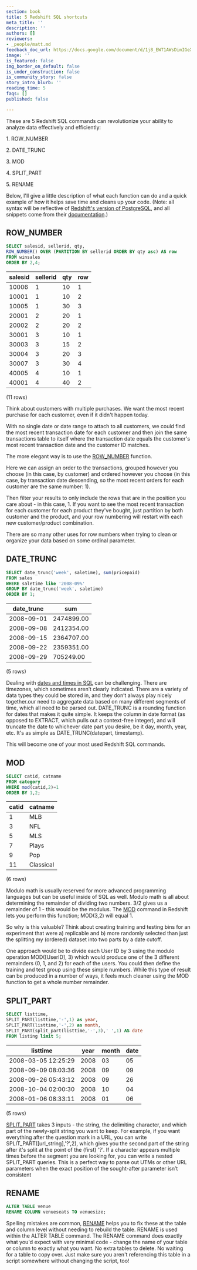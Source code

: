```yaml
---
section: book
title: 5 Redshift SQL shortcuts
meta_title: ''
description: ''
authors: []
reviewers:
- _people/matt.md
feedback_doc_url: https://docs.google.com/document/d/1j8_EWT1AWsDimIGeXCXAZQBw7_3Y2Ur-fTKUY65nU4w/edit?usp=sharing
image: ''
is_featured: false
img_border_on_default: false
is_under_construction: false
is_community_story: false
story_intro_blurb: ''
reading_time: 5
faqs: []
published: false

---
```

These are 5 Redshift SQL commands can revolutionize your ability to analyze data effectively and efficiently:

1\. ROW_NUMBER

2\. DATE_TRUNC

3\. MOD

4\. SPLIT_PART

5\. RENAME

Below, I'll give a little description of what each function can do and a quick example of how it helps save time and cleans up your code. (Note: all syntax will be reflective of [Redshift's version of PostgreSQL](http://docs.aws.amazon.com/redshift/latest/dg/cm_chap_SQLCommandRef.html), and all snippets come from their [documentation](http://docs.aws.amazon.com/redshift/latest/dg/redshift-dg.pdf#r_Examples_of_WF_ROW_NUMBER_WF).)

## ROW_NUMBER

```sql
SELECT salesid, sellerid, qty,
ROW_NUMBER() OVER (PARTITION BY sellerid ORDER BY qty asc) AS row
FROM winsales
ORDER BY 2,4;
```

| salesid | sellerid | qty | row |
| --- | --- | --- | --- |
| 10006 | 1 | 10 | 1 |
| 10001 | 1 | 10 | 2 |
| 10005 | 1 | 30 | 3 |
| 20001 | 2 | 20 | 1 |
| 20002 | 2 | 20 | 2 |
| 30001 | 3 | 10 | 1 |
| 30003 | 3 | 15 | 2 |
| 30004 | 3 | 20 | 3 |
| 30007 | 3 | 30 | 4 |
| 40005 | 4 | 10 | 1 |
| 40001 | 4 | 40 | 2 |

(11 rows)

Think about customers with multiple purchases. We want the most recent purchase for each customer, even if it didn't happen today.

With no single date or date range to attach to all customers, we could find the most recent transaction date for each customer and then join the same transactions table to itself where the transaction date equals the customer's most recent transaction date and the customer ID matches.

The more elegant way is to use the [ROW_NUMBER](http://docs.aws.amazon.com/redshift/latest/dg/r_WF_ROW_NUMBER.html) function.

Here we can assign an order to the transactions, grouped however you choose (in this case, by customer) and ordered however you choose (in this case, by transaction date descending, so the most recent orders for each customer are the same number: 1).

Then filter your results to only include the rows that are in the position you care about - in this case, 1. If you want to see the most recent transaction for each customer for each product they've bought, just partition by both customer and the product, and your row numbering will restart with each new customer/product combination.

There are so many other uses for row numbers when trying to clean or organize your data based on some ordinal parameter.

## DATE_TRUNC
```sql
SELECT date_trunc('week', saletime), sum(pricepaid)
FROM sales
WHERE saletime like '2008-09%'
GROUP BY date_trunc('week', saletime)
ORDER BY 1;
```

| date_trunc | sum |
| --- | --- |
| 2008-09-01 | 2474899.00 |
| 2008-09-08 | 2412354.00 |
| 2008-09-15 | 2364707.00 |
| 2008-09-22 | 2359351.00 |
| 2008-09-29 | 705249.00 |

(5 rows)

Dealing with [dates and times in SQL](https://dataschool.com/learn-sql/dates/) can be challenging. There are timezones, which sometimes aren’t clearly indicated. There are a variety of data types they could be stored in, and they don’t always play nicely together.our need to aggregate data based on many different segments of time, which all need to be parsed out. DATE_TRUNC is a rounding function for dates that makes it quite simple. It keeps the column in date format (as opposed to EXTRACT, which pulls out a context-free integer), and will truncate the date to whichever date part you desire, be it day, month, year, etc. It's as simple as DATE_TRUNC(datepart, timestamp).

This will become one of your most used Redshift SQL commands.

## MOD

```sql
SELECT catid, catname
FROM category
WHERE mod(catid,2)=1
ORDER BY 1,2;
```

| catid | catname |
| --- | --- |
| 1 | MLB |
| 3 | NFL |
| 5 | MLS |
| 7 | Plays |
| 9 | Pop |
| 11 | Classical |

(6 rows)

Modulo math is usually reserved for more advanced programming languages but can be useful inside of SQL as well. Modulo math is all about determining the remainder of dividing two numbers. 3/2 gives us a remainder of 1 - this would be the modulus. The [MOD](http://docs.aws.amazon.com/redshift/latest/dg/r_MOD.html) command in Redshift lets you perform this function; MOD(3,2) will equal 1.

So why is this valuable? Think about creating training and testing bins for an experiment that were a) replicable and b) more randomly selected than just the splitting my (ordered) dataset into two parts by a date cutoff.

One approach would be to divide each User ID by 3 using the modulo operation MOD(\[UserID\], 3) which would produce one of the 3 different remainders (0, 1, and 2) for each of the users. You could then define the training and test group using these simple numbers. While this type of result can be produced in a number of ways, it feels much cleaner using the MOD function to get a whole number remainder.

## SPLIT_PART

```sql
SELECT listtime,
SPLIT_PART(listtime,'-',1) as year,
SPLIT_PART(listtime,'-',2) as month,
SPLIT_PART(split_part(listtime,'-',3),' ',1) AS date
FROM listing limit 5;
```

| listtime | year | month | date |
| --- | --- | --- | --- |
| 2008-03-05 12:25:29 | 2008 | 03 | 05 |
| 2008-09-09 08:03:36 | 2008 | 09 | 09 |
| 2008-09-26 05:43:12 | 2008 | 09 | 26 |
| 2008-10-04 02:00:30 | 2008 | 10 | 04 |
| 2008-01-06 08:33:11 | 2008 | 01 | 06 |

(5 rows)

[SPLIT_PART](http://docs.aws.amazon.com/redshift/latest/dg/SPLIT_PART.html) takes 3 inputs - the string, the delimiting character, and which part of the newly-split string you want to keep. For example, if you want everything after the question mark in a URL, you can write SPLIT_PART(\[url_string\],'?',2), which gives you the second part of the string after it's split at the point of the (first) '?'. If a character appears multiple times before the segment you are looking for, you can write a nested SPLIT_PART queries. This is a perfect way to parse out UTMs or other URL parameters when the exact position of the sought-after parameter isn’t consistent

## RENAME

```sql
ALTER TABLE venue
RENAME COLUMN venueseats TO venuesize;
```

Spelling mistakes are common, [RENAME](http://docs.aws.amazon.com/redshift/latest/dg/r_ALTER_TABLE_examples_basic.html) helps you to fix these at the table and column level without needing to rebuild the table. RENAME is used within the ALTER TABLE command. The RENAME command does exactly what you'd expect with very minimal code - change the name of your table or column to exactly what you want. No extra tables to delete. No waiting for a table to copy over. Just make sure you aren't referencing this table in a script somewhere without changing the script, too!